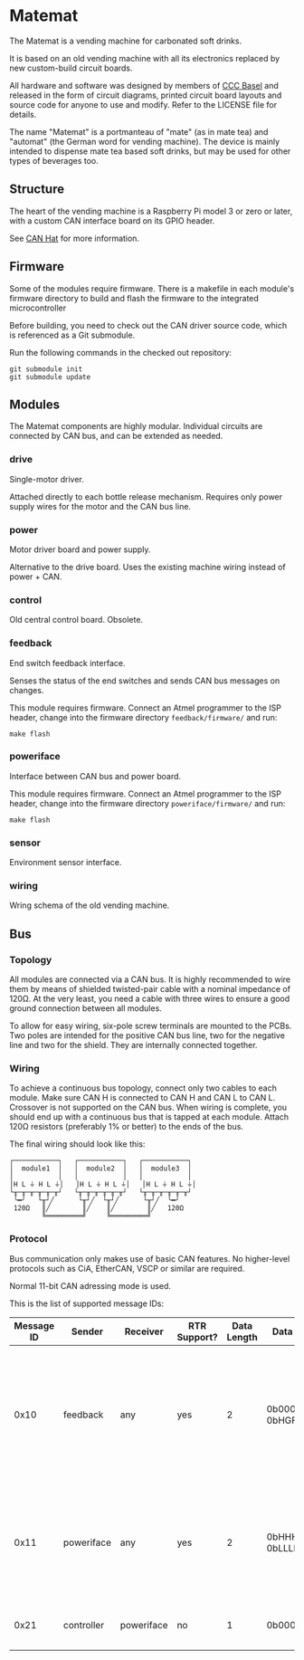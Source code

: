 # Matemat

The Matemat is a vending machine for carbonated soft drinks.

It is based on an old vending machine with all its electronics replaced by new
custom-build circuit boards.

All hardware and software was designed by members of
[CCC Basel](http://www.ccc-basel.ch) and released in the form of circuit
diagrams, printed circuit board layouts and source code for anyone to use and
modify. Refer to the LICENSE file for details.

The name "Matemat" is a portmanteau of "mate" (as in mate tea) and "automat"
(the German word for vending machine). The device is mainly intended to dispense
mate tea based soft drinks, but may be used for other types of beverages too.

## Structure

The heart of the vending machine is a Raspberry Pi model 3 or zero or later,
with a custom CAN interface board on its GPIO header.

See [CAN Hat](https://github.com/onitake/canhat) for more information.

## Firmware

Some of the modules require firmware. There is a makefile in each module's
firmware directory to build and flash the firmware to the integrated
microcontroller

Before building, you need to check out the CAN driver source code, which is
referenced as a Git submodule.

Run the following commands in the checked out repository:

```shell
git submodule init
git submodule update
```

## Modules

The Matemat components are highly modular. Individual circuits are connected by
CAN bus, and can be extended as needed.

### drive

Single-motor driver.

Attached directly to each bottle release mechanism. Requires only power supply
wires for the motor and the CAN bus line.

### power

Motor driver board and power supply.

Alternative to the drive board. Uses the existing machine wiring instead of
power + CAN.

### control

Old central control board. Obsolete.

### feedback

End switch feedback interface.

Senses the status of the end switches and sends CAN bus messages on changes.

This module requires firmware. Connect an Atmel programmer to the ISP header,
change into the firmware directory `feedback/firmware/` and run:

```shell
make flash
```

### poweriface

Interface between CAN bus and power board.

This module requires firmware. Connect an Atmel programmer to the ISP header,
change into the firmware directory `poweriface/firmware/` and run:

```shell
make flash
```

### sensor

Environment sensor interface.

### wiring

Wring schema of the old vending machine.

## Bus

### Topology

All modules are connected via a CAN bus. It is highly recommended to wire them
by means of shielded twisted-pair cable with a nominal impedance of 120Ω.
At the very least, you need a cable with three wires to ensure a good ground
connection between all modules.

To allow for easy wiring, six-pole screw terminals are mounted to the PCBs.
Two poles are intended for the positive CAN bus line, two for the negative line
and two for the shield. They are internally connected together.

### Wiring

To achieve a continuous bus topology, connect only two cables to each module.
Make sure CAN H is connected to CAN H and CAN L to CAN L. Crossover is not
supported on the CAN bus. When wiring is complete, you should end up with a
continuous bus that is tapped at each module. Attach 120Ω resistors (preferably
1% or better) to the ends of the bus.

The final wiring should look like this:

```
┌───────────┐   ┌───────────┐   ┌───────────┐
│  module1  │   │  module2  │   │  module3  │
│           │   │           │   │           │
│H L ⏚ H L ⏚│   │H L ⏚ H L ⏚│   │H L ⏚ H L ⏚│
└╥─╥─╥─╥─╥─╥┘   └╥─╥─╥─╥─╥─╥┘   └╥─╥─╥─╥─╥─╥┘
 ╰━╯   └╥┘╱      └╥┘╱  └╥┘╱      └╥┘╱  ╰━╯
 120Ω   ║╱        ║╱    ║╱        ║╱   120Ω
        ╚═════════╝     ╚═════════╝
```

### Protocol

Bus communication only makes use of basic CAN features. No higher-level
protocols such as CiA, EtherCAN, VSCP or similar are required.

Normal 11-bit CAN adressing mode is used.

This is the list of supported message IDs:

| Message ID | Sender     | Receiver   | RTR Support? |Data Length | Data Format             | Description |
|------------|------------|------------|--------------|------------|-------------------------|-------------|
| 0x10       | feedback   | any        | yes          | 2          | 0b00000KJI 0bHGFEDCBA   | Feedback module status report (A..E = end switch D..H, F..J = empty switch D..H, K = reset switch, 0 = off, 1 = on) |
| 0x11       | poweriface | any        | yes          | 2          | 0bHHHHHHHH 0bLLLLLLLL   | Power module status report (0xHHLL are the contents of the 16-bit shift register) |
| 0x21       | controller | poweriface | no           | 1          | 0b00000MMM              | Start dispensing from slot M (0-4) |
